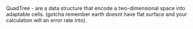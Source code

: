QuadTree -  are a data structure that encode a two-dimensional space into 
adaptable cells. (gotcha remember earth doesnt have flat surface and your 
calculation will an error rate into).

